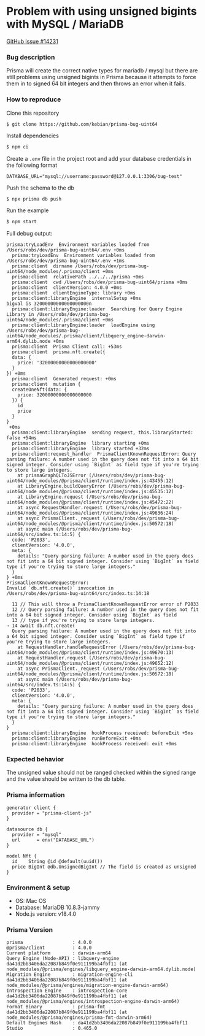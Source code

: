 
# Problem with using unsigned bigints with MySQL / MariaDB

[GitHub issue #14231](https://github.com/prisma/prisma/issues/14231)

### Bug description

Prisma will create the correct native types for mariadb / mysql but there are still problems using unsigned bigints in Prisma because it attempts to force them in to signed 64 bit integers and then throws an error when it fails.


### How to reproduce

Clone this repository
```bash
$ git clone https://github.com/kebian/prisma-bug-uint64
```
Install dependencies
```bash
$ npm ci
```

Create a `.env` file in the project root and add your database credentials in the following format
```
DATABASE_URL="mysql://username:password@127.0.0.1:3306/bug-test"
```

Push the schema to the db
```
$ npx prisma db push
```

Run the example
```bash
$ npm start
```


Full debug output:
```
prisma:tryLoadEnv  Environment variables loaded from /Users/robs/dev/prisma-bug-uint64/.env +0ms
  prisma:tryLoadEnv  Environment variables loaded from /Users/robs/dev/prisma-bug-uint64/.env +1ms
  prisma:client  dirname /Users/robs/dev/prisma-bug-uint64/node_modules/.prisma/client +0ms
  prisma:client  relativePath ../../../prisma +0ms
  prisma:client  cwd /Users/robs/dev/prisma-bug-uint64/prisma +0ms
  prisma:client  clientVersion: 4.0.0 +0ms
  prisma:client  clientEngineType: library +0ms
  prisma:client:libraryEngine  internalSetup +0ms
bigval is 32000000000000000000n
  prisma:client:libraryEngine:loader  Searching for Query Engine Library in /Users/robs/dev/prisma-bug-uint64/node_modules/.prisma/client +0ms
  prisma:client:libraryEngine:loader  loadEngine using /Users/robs/dev/prisma-bug-uint64/node_modules/.prisma/client/libquery_engine-darwin-arm64.dylib.node +0ms
  prisma:client  Prisma Client call: +53ms
  prisma:client  prisma.nft.create({
  data: {
    price: '32000000000000000000'
  }
}) +0ms
  prisma:client  Generated request: +0ms
  prisma:client  mutation {
  createOneNft(data: {
    price: 32000000000000000000
  }) {
    id
    price
  }
}
 +0ms
  prisma:client:libraryEngine  sending request, this.libraryStarted: false +54ms
  prisma:client:libraryEngine  library starting +0ms
  prisma:client:libraryEngine  library started +32ms
  prisma:client:request_handler  PrismaClientKnownRequestError: Query parsing failure: A number used in the query does not fit into a 64 bit signed integer. Consider using `BigInt` as field type if you're trying to store large integers.
    at prismaGraphQLToJSError (/Users/robs/dev/prisma-bug-uint64/node_modules/@prisma/client/runtime/index.js:43455:12)
    at LibraryEngine.buildQueryError (/Users/robs/dev/prisma-bug-uint64/node_modules/@prisma/client/runtime/index.js:45535:12)
    at LibraryEngine.request (/Users/robs/dev/prisma-bug-uint64/node_modules/@prisma/client/runtime/index.js:45472:22)
    at async RequestHandler.request (/Users/robs/dev/prisma-bug-uint64/node_modules/@prisma/client/runtime/index.js:49636:24)
    at async PrismaClient._request (/Users/robs/dev/prisma-bug-uint64/node_modules/@prisma/client/runtime/index.js:50572:18)
    at async main (/Users/robs/dev/prisma-bug-uint64/src/index.ts:14:5) {
  code: 'P2033',
  clientVersion: '4.0.0',
  meta: {
    details: "Query parsing failure: A number used in the query does not fit into a 64 bit signed integer. Consider using `BigInt` as field type if you're trying to store large integers."
  }
} +0ms
PrismaClientKnownRequestError: 
Invalid `db.nft.create()` invocation in
/Users/robs/dev/prisma-bug-uint64/src/index.ts:14:18

  11 // This will throw a PrismaClientKnownRequestError error of P2033
  12 // Query parsing failure: A number used in the query does not fit into a 64 bit signed integer. Consider using `BigInt` as field 
  13 // type if you're trying to store large integers.
→ 14 await db.nft.create(
  Query parsing failure: A number used in the query does not fit into a 64 bit signed integer. Consider using `BigInt` as field type if you're trying to store large integers.
    at RequestHandler.handleRequestError (/Users/robs/dev/prisma-bug-uint64/node_modules/@prisma/client/runtime/index.js:49670:13)
    at RequestHandler.request (/Users/robs/dev/prisma-bug-uint64/node_modules/@prisma/client/runtime/index.js:49652:12)
    at async PrismaClient._request (/Users/robs/dev/prisma-bug-uint64/node_modules/@prisma/client/runtime/index.js:50572:18)
    at async main (/Users/robs/dev/prisma-bug-uint64/src/index.ts:14:5) {
  code: 'P2033',
  clientVersion: '4.0.0',
  meta: {
    details: "Query parsing failure: A number used in the query does not fit into a 64 bit signed integer. Consider using `BigInt` as field type if you're trying to store large integers."
  }
}
  prisma:client:libraryEngine  hookProcess received: beforeExit +5ms
  prisma:client:libraryEngine  runBeforeExit +0ms
  prisma:client:libraryEngine  hookProcess received: exit +0ms
```

### Expected behavior

The unsigned value should not be ranged checked within the signed range and the value should be written to the db table.

### Prisma information
```prisma
generator client {
  provider = "prisma-client-js"
}

datasource db {
  provider = "mysql"
  url      = env("DATABASE_URL")
}

model Nft {
  id    String @id @default(uuid())
  price BigInt @db.UnsignedBigInt // The field is created as unsigned
}
```

### Environment & setup

- OS:  Mac OS
- Database:  MariaDB 10.8.3-jammy
- Node.js version: v18.4.0


### Prisma Version

```
prisma                  : 4.0.0
@prisma/client          : 4.0.0
Current platform        : darwin-arm64
Query Engine (Node-API) : libquery-engine da41d2bb3406da22087b849f0e911199ba4fbf11 (at node_modules/@prisma/engines/libquery_engine-darwin-arm64.dylib.node)
Migration Engine        : migration-engine-cli da41d2bb3406da22087b849f0e911199ba4fbf11 (at node_modules/@prisma/engines/migration-engine-darwin-arm64)
Introspection Engine    : introspection-core da41d2bb3406da22087b849f0e911199ba4fbf11 (at node_modules/@prisma/engines/introspection-engine-darwin-arm64)
Format Binary           : prisma-fmt da41d2bb3406da22087b849f0e911199ba4fbf11 (at node_modules/@prisma/engines/prisma-fmt-darwin-arm64)
Default Engines Hash    : da41d2bb3406da22087b849f0e911199ba4fbf11
Studio                  : 0.465.0
```
